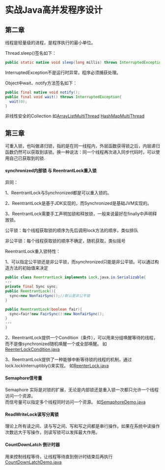 # 实战Java高并发程序设计

## 第二章
线程是轻量级的进程，是程序执行的最小单位。

Thread.sleep()签名如下：<br/>
```java
public static native void sleep(long millis) throws InterruptedException; 
```
InterruptedException不是运行时异常，程序必须捕获处理。

Object中wait、notify方法签名如下：<br/>
```java
public final native void notify();
public final void wait() throws InterruptedException{
  wait(0);
}
```
非线性安全的Collection 如[ArrayListMultiThread](https://github.com/Egnaxela/java_journey_learning/blob/master/src/com/practicehighconcurrency/collections/ArrayListMultiThread.java)  [HashMapMultiThread](https://github.com/Egnaxela/java_journey_learning/blob/master/src/com/practicehighconcurrency/collections/HashMapMultiThread.java)

## 第三章
可重入锁，也叫做递归锁，指的是在同一线程内，外层函数获得锁之后，内层递归函数仍然可以获取到该锁。换一种说法：同一个线程再次进入同步代码时，可以使用自己已获取到的锁.
#### synchronized内部锁 与  ReentrantLock重入锁
异同：

1、ReentrantLock与Synchronized都是可以重入锁的。

2、ReentrantLock是基于JDK实现的，而Synchronized是基础JVM实现的。

3、ReentrantLock需要手工声明加锁和释放锁，一般来说最好在finally中声明释放锁。

公平锁：每个线程获取锁的顺序为先后调用lock方法的顺序，类似排队

非公平锁：每个线程获取锁的顺序不确定，随机获取，类似摇号

ReentrantLock重入锁特性：

1、可以指定公平锁还是非公平锁，而synchronized只能是非公平锁。可以通过构造方法的初始值来决定
```java
public class ReentrantLock implements Lock,java.io.Serializable{
···
private final Sync sync;
public ReentrantLock(){
  sync=new NonfairSync();//默认是非公平锁
}

public ReentrantLock(boolean fair){
  sync=fair?new FairSync():new NonfairSync();
}
···
}

```

2、ReentrantLock提供一个Condition（条件），可以用来分组唤醒等待的线程，而不是像synchronized随机唤醒一个或全部唤醒。
如[ReenterLockCondition.java](https://github.com/Egnaxela/java_journey_learning/blob/master/src/com/practicehighconcurrency/chapter3/ReenterLockCondition.java)

3、ReentrantLock提供了一种能够中断等待锁的线程的机制，通过lock.lockInterruptibly()来实现。
如[ReenterLock.java](https://github.com/Egnaxela/java_journey_learning/blob/master/src/com/practicehighconcurrency/chapter3/ReenterLock.java)<br/>
#### Semaphore信号量
Semaphore 实际是对锁的扩展，无论是内部锁还是重入锁一次都只允许一个线程访问一个资源，<br/>
而信号量可以指定多个线程同时访问一个资源。
如[SemaphoreDemo.java](https://github.com/Egnaxela/java_journey_learning/blob/master/src/com/practicehighconcurrency/chapter3/SemaphoreDemo.java)


#### ReadWriteLock读写分离锁 
理论上所有读之间、读与写之间、写和写之间都是串行操作。如果在系统中读操作次数远大于写操作，则读写锁可以发挥最大作用。

#### CountDownLatch 倒计时器
用来控制线程等待，让线程等待直到倒计时结束后再执行  
[CountDownLatchDemo.java](https://github.com/Egnaxela/java_journey_learning/blob/master/src/com/practicehighconcurrency/chapter3/CountDownLatchDemo.java)



